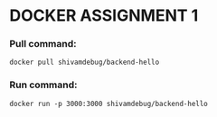 # DOCKER ASSIGNMENT 1

### Pull command:
``` docker pull shivamdebug/backend-hello ```

### Run command:
``` docker run -p 3000:3000 shivamdebug/backend-hello ```
